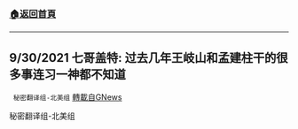 ###  [:house:返回首頁](https://github.com/ourhimalayas/txt)
---


## 9/30/2021 七哥盖特: 过去几年王岐山和孟建柱干的很多事连习一神都不知道
` 秘密翻译组-北美组` [轉載自GNews](https://gnews.org/zh-hans/1565717/)

秘密翻译组-北美组
